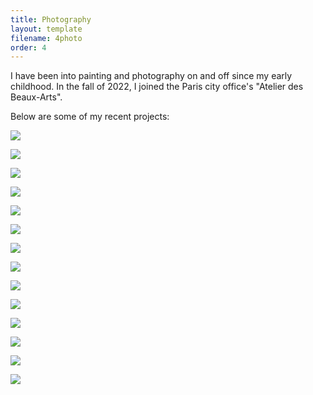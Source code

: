 ```yaml
---
title: Photography
layout: template
filename: 4photo
order: 4
--- 
```


I have been into painting and photography on and off since my early childhood. In the fall of 2022, I joined the Paris city office's "Atelier des Beaux-Arts". 

Below are some of my recent projects: 

![](https://raw.githubusercontent.com/grasclement/grasclement.github.io/main/images/photo_portfolio/5ashatter.jpg)

![](https://raw.githubusercontent.com/grasclement/grasclement.github.io/main/images/photo_portfolio/5balbert.jpg)

![](https://raw.githubusercontent.com/grasclement/grasclement.github.io/main/images/photo_portfolio/6elevator.jpg)

![](https://raw.githubusercontent.com/grasclement/grasclement.github.io/main/images/photo_portfolio/6pear.jpg)

![](https://raw.githubusercontent.com/grasclement/grasclement.github.io/main/images/photo_portfolio/1cut.jpg)

![](https://raw.githubusercontent.com/grasclement/grasclement.github.io/main/images/photo_portfolio/1zip.jpg)

![](https://raw.githubusercontent.com/grasclement/grasclement.github.io/main/images/photo_portfolio/2atransport.jpg)

![](https://raw.githubusercontent.com/grasclement/grasclement.github.io/main/images/photo_portfolio/2cabage.jpg)

![](https://raw.githubusercontent.com/grasclement/grasclement.github.io/main/images/photo_portfolio/3dog.jpg)

![](https://raw.githubusercontent.com/grasclement/grasclement.github.io/main/images/photo_portfolio/3free.jpg)

![](https://raw.githubusercontent.com/grasclement/grasclement.github.io/main/images/photo_portfolio/4arch.jpg)

![](https://raw.githubusercontent.com/grasclement/grasclement.github.io/main/images/photo_portfolio/4buca.jpg)

![](https://raw.githubusercontent.com/grasclement/grasclement.github.io/main/images/photo_portfolio/7dry.jpg)

![](https://raw.githubusercontent.com/grasclement/grasclement.github.io/main/images/photo_portfolio/7front.jpg)
